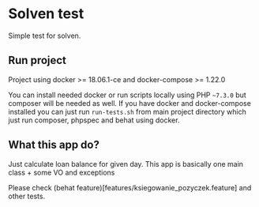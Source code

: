 # Solven test

Simple test for solven.

## Run project

Project using docker >= 18.06.1-ce and docker-compose >= 1.22.0

You can install needed docker or run scripts locally using PHP `~7.3.0` but composer will be needed as well.
If  you have docker and docker-compose installed you can just run `run-tests.sh` from main project directory which
just run composer, phpspec and behat using docker.


## What this app do?

Just calculate loan balance for given day.
This app is basically one main class + some VO and exceptions

Please check (behat feature)[features/ksiegowanie_pozyczek.feature] and other tests.
